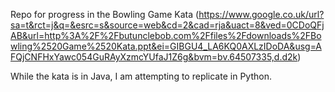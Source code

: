 Repo for progress in the Bowling Game Kata (https://www.google.co.uk/url?sa=t&rct=j&q=&esrc=s&source=web&cd=2&cad=rja&uact=8&ved=0CDoQFjAB&url=http%3A%2F%2Fbutunclebob.com%2Ffiles%2Fdownloads%2FBowling%2520Game%2520Kata.ppt&ei=GIBGU4_LA6KQ0AXLzIDoDA&usg=AFQjCNFHxYawc054GuRAyXzmcYUfaJ1Z6g&bvm=bv.64507335,d.d2k)

While the kata is in Java, I am attempting to replicate in Python.

